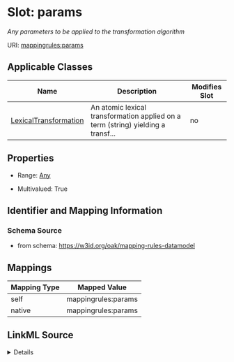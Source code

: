 

# Slot: params


_Any parameters to be applied to the transformation algorithm_





URI: [mappingrules:params](https://w3id.org/oak/mapping-rules-datamodel/params)



<!-- no inheritance hierarchy -->





## Applicable Classes

| Name | Description | Modifies Slot |
| --- | --- | --- |
| [LexicalTransformation](LexicalTransformation.md) | An atomic lexical transformation applied on a term (string) yielding a transf... |  no  |







## Properties

* Range: [Any](Any.md)

* Multivalued: True





## Identifier and Mapping Information







### Schema Source


* from schema: https://w3id.org/oak/mapping-rules-datamodel




## Mappings

| Mapping Type | Mapped Value |
| ---  | ---  |
| self | mappingrules:params |
| native | mappingrules:params |




## LinkML Source

<details>
```yaml
name: params
description: Any parameters to be applied to the transformation algorithm
from_schema: https://w3id.org/oak/mapping-rules-datamodel
rank: 1000
alias: params
owner: LexicalTransformation
domain_of:
- LexicalTransformation
range: Any
multivalued: true
inlined: true
inlined_as_list: true

```
</details>